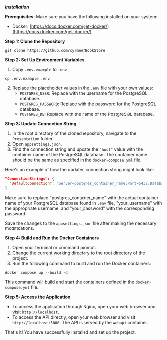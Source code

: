 ***Installation***

**Prerequisites:**
Make sure you have the following installed on your system:
- Docker: [https://docs.docker.com/get-docker/](https://docs.docker.com/get-docker/)

**Step 1: Clone the Repository**
```shell
git clone https://github.com/cyrmee/BookStore
```

**Step 2: Set Up Environment Variables**
1. Copy `.env.example` to `.env`
```shell
cp .env.example .env
``` 
2. Replace the placeholder values in the `.env` file with your own values:
   - `POSTGRES_USER`: Replace with the username for the PostgreSQL database.
   - `POSTGRES_PASSWORD`: Replace with the password for the PostgreSQL database.
   - `POSTGRES_DB`: Replace with the name of the PostgreSQL database.

**Step 3: Update Connection String**
1. In the root directory of the cloned repository, navigate to the `Presentation` folder.
2. Open `appsettings.json`.
3. Find the connection string and update the `"host"` value with the container name of the PostgreSQL database. The container name should be the same as specified in the `docker-compose.yml` file.

Here's an example of how the updated connection string might look like:

```json
"ConnectionStrings": {
  "DefaultConnection": "Server=postgres_container_name;Port=5432;Database=bookstore_db;User Id=your_username;Password=your_password;"
}
```

Make sure to replace "postgres_container_name" with the actual container name of your PostgreSQL database found in `.env` file, "your_username" with the appropriate username, and "your_password" with the corresponding password.

Save the changes to the `appsettings.json` file after making the necessary modifications.

**Step 4: Build and Run the Docker Containers**
1. Open your terminal or command prompt.
2. Change the current working directory to the root directory of the project.
3. Run the following command to build and run the Docker containers:

```shell
docker compose up --build -d
```

This command will build and start the containers defined in the `docker-compose.yml` file.

**Step 5: Access the Application**
- To access the application through Nginx, open your web browser and visit `http://localhost`.
- To access the API directly, open your web browser and visit `http://localhost:5000`. The API is served by the `webapi` container.

That's it! You have successfully installed and set up the project.

